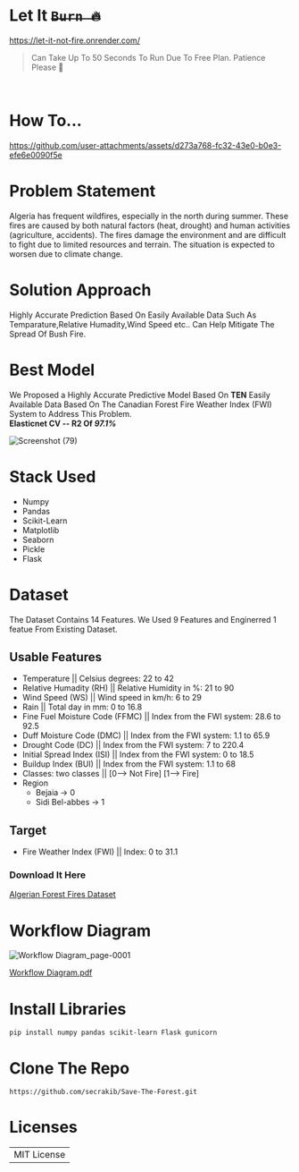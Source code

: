 # Let It <strike>```Burn 🔥```</strike> 
https://let-it-not-fire.onrender.com/
> Can Take Up To 50 Seconds To Run Due To Free Plan. Patience Please 🥺

<br>

# How To...
https://github.com/user-attachments/assets/d273a768-fc32-43e0-b0e3-efe6e0090f5e

# Problem Statement  
Algeria has frequent wildfires, especially in the north during summer. These fires are caused by both natural factors (heat, drought) and human activities (agriculture, accidents). The fires damage the environment and are difficult to fight due to limited resources and terrain. The situation is expected to worsen due to climate change.

# Solution Approach

Highly Accurate Prediction Based On Easily Available Data Such As Temparature,Relative Humadity,Wind Speed etc.. Can Help Mitigate The Spread Of Bush Fire.

# Best Model 

We Proposed a Highly Accurate Predictive Model Based On **TEN** Easily Available Data Based On The Canadian Forest Fire Weather Index (FWI) System to Address This Problem.   
**Elasticnet CV -- R2 Of *97.1%*** 

![Screenshot (79)](https://github.com/user-attachments/assets/5e206c34-1dae-4229-91b5-c3416a567e95)

# Stack Used
- Numpy
- Pandas
- Scikit-Learn
- Matplotlib
- Seaborn
- Pickle
- Flask
  
# Dataset
The Dataset Contains 14 Features. We Used 9 Features and Enginerred 1 featue From Existing Dataset.
## Usable Features
- Temperature || Celsius degrees: 22 to 42
- Relative Humadity (RH) || Relative Humidity in %: 21 to 90
- Wind Speed (WS) || Wind speed in km/h: 6 to 29
- Rain || Total day in mm: 0 to 16.8
- Fine Fuel Moisture Code (FFMC) || Index from the FWI system: 28.6 to 92.5
- Duff Moisture Code (DMC) || Index from the FWI system: 1.1 to 65.9
- Drought Code (DC) ||  Index from the FWI system: 7 to 220.4
- Initial Spread Index (ISI) || Index from the FWI system: 0 to 18.5
- Buildup Index (BUI) || Index from the FWI system: 1.1 to 68
- Classes: two classes || [0--> Not Fire] [1--> Fire]
- Region
   - Bejaia -> 0
   - Sidi Bel-abbes -> 1
## Target
- Fire Weather Index (FWI) || Index: 0 to 31.1 

### Download It Here
[Algerian Forest Fires Dataset](https://www.kaggle.com/datasets/nitinchoudhary012/algerian-forest-fires-dataset)

# Workflow Diagram

![Workflow Diagram_page-0001](https://github.com/user-attachments/assets/a66180f9-876b-4585-bfc1-d431192787a3)

[Workflow Diagram.pdf](https://github.com/user-attachments/files/16227597/Workflow.Diagram.pdf)

# Install Libraries
```
pip install numpy pandas scikit-learn Flask gunicorn
```

# Clone The Repo

``` 
https://github.com/secrakib/Save-The-Forest.git
```
# Licenses
<table><tr><td> MIT License </td></tr></table>


